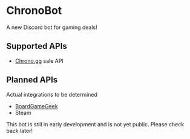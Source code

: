 # ChronoBot
A new Discord bot for gaming deals!

## Supported APIs
+ [Chrono.gg](https://www.chrono.gg) sale API

## Planned APIs
Actual integrations to be determined
+ [BoardGameGeek](https://boardgamegeek.com)
+ Steam

This bot is still in early development and is not yet public. Please check back later!
